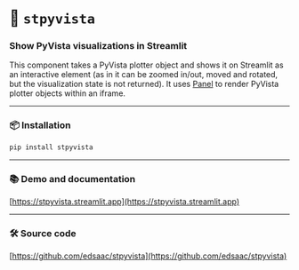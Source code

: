 # 🧊 `stpyvista`

### Show PyVista visualizations in Streamlit

This component takes a PyVista plotter object and shows it on Streamlit as an interactive element (as in it can be zoomed in/out, moved and rotated, but the visualization state is not returned). It uses [Panel](https://panel.holoviz.org/reference/panes/VTK.html#working-with-pyvista) to render PyVista plotter objects within an iframe.

****

### 📦 Installation

```sh
pip install stpyvista
```
****
### 📚 Demo and documentation 

[https://stpyvista.streamlit.app](https://stpyvista.streamlit.app)

****
### 🛠️ Source code

[https://github.com/edsaac/stpyvista](https://github.com/edsaac/stpyvista)
